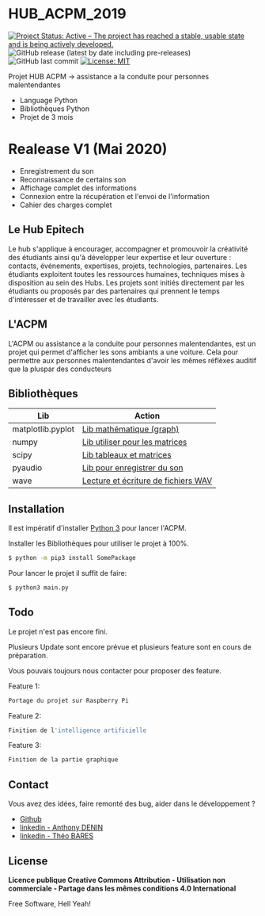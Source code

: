 # HUB_ACPM_2019

[![Project Status: Active – The project has reached a stable, usable state and is being actively developed.](https://www.repostatus.org/badges/latest/active.svg)](https://www.repostatus.org/#active)  ![GitHub release (latest by date including pre-releases)](https://img.shields.io/github/v/release/MrBartou/Epibot-discord?include_prereleases) ![GitHub last commit](https://img.shields.io/github/last-commit/MrBartou/EpiBot-discord) [![License: MIT](https://img.shields.io/badge/License-MIT-yellow.svg)](https://opensource.org/licenses/MIT)


Projet HUB ACPM -> assistance a la conduite pour personnes malentendantes

  - Language Python
  - Bibliothèques Python
  - Projet de 3 mois

# Realease V1 (Mai 2020)

  - Enregistrement du son
  - Reconnaissance de certains son
  - Affichage complet des informations
  - Connexion entre la récupération et l'envoi de l'information
  - Cahier des charges complet

## Le Hub Epitech

Le hub s'applique à encourager, accompagner et promouvoir la créativité des étudiants ainsi qu'à développer leur expertise et leur ouverture : contacts, événements, expertises, projets, technologies, partenaires.
Les étudiants exploitent toutes les ressources humaines, techniques mises à disposition au sein des Hubs. 
Les projets sont initiés directement par les étudiants ou proposés par des partenaires qui prennent le temps d'intéresser et de travailler avec les étudiants.


## L'ACPM

L'ACPM ou assistance a la conduite pour personnes malentendantes, est un projet qui permet d'afficher les sons ambiants a une voiture. Cela pour permettre aux personnes malentendantes d'avoir les mêmes réflèxes auditif que la pluspar des conducteurs

## Bibliothèques 

| Lib | Action |
| ------ | ------ |
| matplotlib.pyplot | [Lib mathématique (graph)]() |
| numpy | [Lib utiliser pour les matrices ]() |
| scipy | [Lib tableaux et matrices]() |
| pyaudio | [Lib pour enregistrer du son]() |
| wave | [Lecture et écriture de fichiers WAV]() |

## Installation

Il est impératif d'installer [Python 3](https://www.python.org) pour lancer l'ACPM.

Installer les Bibliothèques pour utiliser le projet à 100%.

```sh
$ python -m pip3 install SomePackage
```

Pour lancer le projet il suffit de faire:

```sh
$ python3 main.py
```

## Todo

Le projet n'est pas encore fini.

Plusieurs Update sont encore prévue et plusieurs feature sont en cours de préparation.

Vous pouvais toujours nous contacter pour proposer des feature.

Feature 1:
```sh
Portage du projet sur Raspberry Pi
```

Feature 2:
```sh
Finition de l'intelligence artificielle
```

Feature 3:
```sh
Finition de la partie graphique
```

## Contact

Vous avez des idées, faire remonté des bug, aider dans le développement ?

- [Github](https://github.com/MrBartou/)
- [linkedin - Anthony DENIN](https://www.linkedin.com/in/anthony-denin/)
- [linkedin - Théo BARES](https://www.linkedin.com/in/théo-bares-6507a9197/)

License
----

**Licence publique Creative Commons Attribution - Utilisation non commerciale - Partage dans les mêmes conditions 4.0 International**


Free Software, Hell Yeah!
